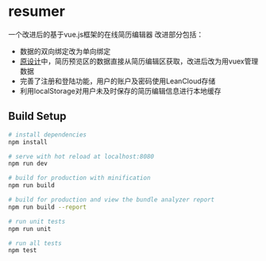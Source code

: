# resumer

一个改进后的基于vue.js框架的在线简历编辑器
改进部分包括：
 * 数据的双向绑定改为单向绑定
 * [原设计](https://wangjit.github.io/vue-resumer-1/dist/)中，简历预览区的数据直接从简历编辑区获取，改进后改为用vuex管理数据
 * 完善了注册和登陆功能，用户的账户及密码使用LeanCloud存储 
 * 利用localStorage对用户未及时保存的简历编辑信息进行本地缓存

## Build Setup

``` bash
# install dependencies
npm install

# serve with hot reload at localhost:8080
npm run dev

# build for production with minification
npm run build

# build for production and view the bundle analyzer report
npm run build --report

# run unit tests
npm run unit

# run all tests
npm test
```


